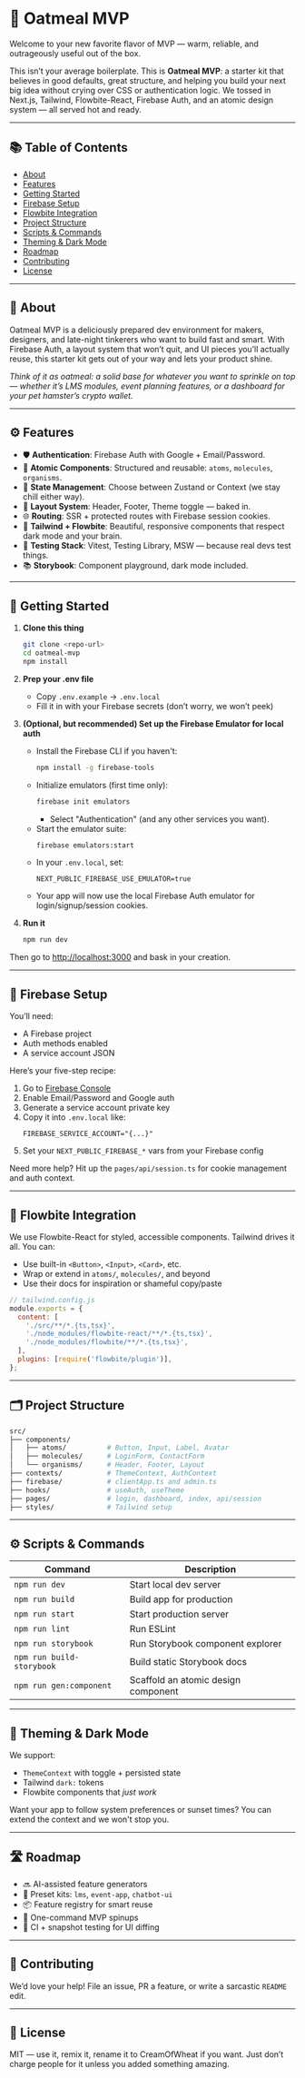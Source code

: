 # 🥣 Oatmeal MVP

Welcome to your new favorite flavor of MVP — warm, reliable, and outrageously useful out of the box.

This isn’t your average boilerplate. This is **Oatmeal MVP**: a starter kit that believes in good defaults, great structure, and helping you build your next big idea without crying over CSS or authentication logic. We tossed in Next.js, Tailwind, Flowbite-React, Firebase Auth, and an atomic design system — all served hot and ready.

---

## 📚 Table of Contents

- [About](#about)
- [Features](#features)
- [Getting Started](#getting-started)
- [Firebase Setup](#firebase-setup)
- [Flowbite Integration](#flowbite-integration)
- [Project Structure](#project-structure)
- [Scripts & Commands](#scripts--commands)
- [Theming & Dark Mode](#theming--dark-mode)
- [Roadmap](#roadmap)
- [Contributing](#contributing)
- [License](#license)

---

## 📖 About

Oatmeal MVP is a deliciously prepared dev environment for makers, designers, and late-night tinkerers who want to build fast and smart. With Firebase Auth, a layout system that won’t quit, and UI pieces you’ll actually reuse, this starter kit gets out of your way and lets your product shine.

_Think of it as oatmeal: a solid base for whatever you want to sprinkle on top — whether it’s LMS modules, event planning features, or a dashboard for your pet hamster’s crypto wallet._

---

## ⚙️ Features

- 🛡 **Authentication**: Firebase Auth with Google + Email/Password.
- 🧱 **Atomic Components**: Structured and reusable: `atoms`, `molecules`, `organisms`.
- 🧠 **State Management**: Choose between Zustand or Context (we stay chill either way).
- 🧩 **Layout System**: Header, Footer, Theme toggle — baked in.
- 🌐 **Routing**: SSR + protected routes with Firebase session cookies.
- 🎨 **Tailwind + Flowbite**: Beautiful, responsive components that respect dark mode and your brain.
- 🧪 **Testing Stack**: Vitest, Testing Library, MSW — because real devs test things.
- 📚 **Storybook**: Component playground, dark mode included.

---

## 🏁 Getting Started

1. **Clone this thing**
   ```bash
   git clone <repo-url>
   cd oatmeal-mvp
   npm install
   ```

2. **Prep your .env file**
   - Copy `.env.example` → `.env.local`
   - Fill it in with your Firebase secrets (don’t worry, we won’t peek)

3. **(Optional, but recommended) Set up the Firebase Emulator for local auth**
   - Install the Firebase CLI if you haven't:
     ```bash
     npm install -g firebase-tools
     ```
   - Initialize emulators (first time only):
     ```bash
     firebase init emulators
     ```
     - Select "Authentication" (and any other services you want).
   - Start the emulator suite:
     ```bash
     firebase emulators:start
     ```
   - In your `.env.local`, set:
     ```
     NEXT_PUBLIC_FIREBASE_USE_EMULATOR=true
     ```
   - Your app will now use the local Firebase Auth emulator for login/signup/session cookies.

4. **Run it**
   ```bash
   npm run dev
   ```

Then go to [http://localhost:3000](http://localhost:3000) and bask in your creation.

---

## 🔐 Firebase Setup

You’ll need:
- A Firebase project
- Auth methods enabled
- A service account JSON

Here’s your five-step recipe:

1. Go to [Firebase Console](https://console.firebase.google.com)
2. Enable Email/Password and Google auth
3. Generate a service account private key
4. Copy it into `.env.local` like:
   ```env
   FIREBASE_SERVICE_ACCOUNT="{...}"
   ```
5. Set your `NEXT_PUBLIC_FIREBASE_*` vars from your Firebase config

Need more help? Hit up the `pages/api/session.ts` for cookie management and auth context.

---

## 🍃 Flowbite Integration

We use Flowbite-React for styled, accessible components. Tailwind drives it all. You can:

- Use built-in `<Button>`, `<Input>`, `<Card>`, etc.
- Wrap or extend in `atoms/`, `molecules/`, and beyond
- Use their docs for inspiration or shameful copy/paste

```js
// tailwind.config.js
module.exports = {
  content: [
    './src/**/*.{ts,tsx}',
    './node_modules/flowbite-react/**/*.{ts,tsx}',
    './node_modules/flowbite/**/*.{ts,tsx}',
  ],
  plugins: [require('flowbite/plugin')],
};
```

---

## 🗂 Project Structure

```bash
src/
├── components/
│   ├── atoms/          # Button, Input, Label, Avatar
│   ├── molecules/      # LoginForm, ContactForm
│   └── organisms/      # Header, Footer, Layout
├── contexts/           # ThemeContext, AuthContext
├── firebase/           # clientApp.ts and admin.ts
├── hooks/              # useAuth, useTheme
├── pages/              # login, dashboard, index, api/session
├── styles/             # Tailwind setup
```

---

## ⚙️ Scripts & Commands

| Command                   | Description                             |
|---------------------------|-----------------------------------------|
| `npm run dev`             | Start local dev server                  |
| `npm run build`           | Build app for production                |
| `npm run start`           | Start production server                 |
| `npm run lint`            | Run ESLint                              |
| `npm run storybook`       | Run Storybook component explorer        |
| `npm run build-storybook` | Build static Storybook docs             |
| `npm run gen:component`   | Scaffold an atomic design component     |

---

## 🌈 Theming & Dark Mode

We support:
- `ThemeContext` with toggle + persisted state
- Tailwind `dark:` tokens
- Flowbite components that *just work*

Want your app to follow system preferences or sunset times? You can extend the context and we won't stop you.

---

## 🛣 Roadmap

- 🔜 AI-assisted feature generators
- 🔌 Preset kits: `lms`, `event-app`, `chatbot-ui`
- 📦 Feature registry for smart reuse
- 🧠 One-command MVP spinups
- 🧪 CI + snapshot testing for UI diffing

---

## 🤝 Contributing

We’d love your help! File an issue, PR a feature, or write a sarcastic `README` edit.

---

## 📄 License

MIT — use it, remix it, rename it to CreamOfWheat if you want. Just don’t charge people for it unless you added something amazing.
